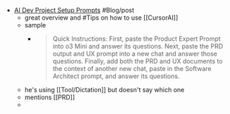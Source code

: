 - [AI Dev Project Setup Prompts](https://notes.switchdimension.com/AI-Dev-Project-Setup-Prompts-18fb5b07a94380758bd6e92baa5e8c98) #Blog/post
	- great overview and #Tips on how to use [[CursorAI]]
	- sample
		- > Quick Instructions: First, paste the Product Expert Prompt into o3 Mini and answer its questions. Next, paste the PRD output and UX prompt into a new chat and answer those questions. Finally, add both the PRD and UX documents to the context of another new chat, paste in the Software Architect prompt, and answer its questions.
	- he's using [[Tool/Dictation]] but doesn't say which one
	- mentions [[PRD]]
	-